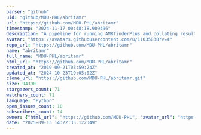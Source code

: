 ```yaml
---
parser: "github"
uid: "github/MDU-PHL/abritamr"
url: "https://github.com/MDU-PHL/abritamr"
timestamp: "2024-11-17 00:48:18.909496"
description: "A pipeline for running AMRfinderPlus and collating results into functional classes"
avatar: "https://avatars.githubusercontent.com/u/11035838?v=4"
repo_url: "https://github.com/MDU-PHL/abritamr"
name: "abritamr"
full_name: "MDU-PHL/abritamr"
html_url: "https://github.com/MDU-PHL/abritamr"
created_at: "2019-09-21T03:59:24Z"
updated_at: "2024-10-23T19:05:02Z"
clone_url: "https://github.com/MDU-PHL/abritamr.git"
size: 94390
stargazers_count: 71
watchers_count: 71
language: "Python"
open_issues_count: 10
subscribers_count: 14
owner: {"html_url": "https://github.com/MDU-PHL", "avatar_url": "https://avatars.githubusercontent.com/u/11035838?v=4", "login": "MDU-PHL", "type": "Organization"}
date: "2025-09-13 14:22:35.122349"
---
```

